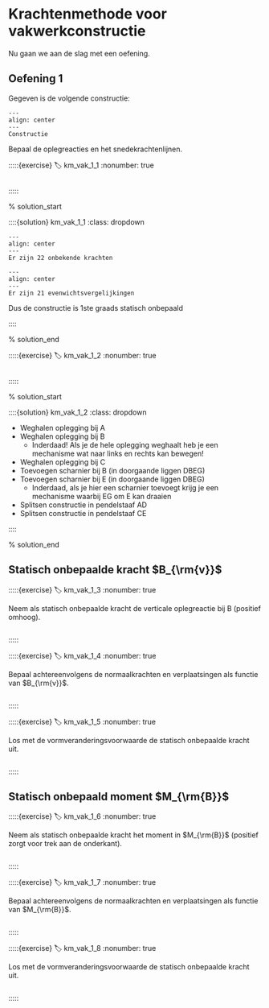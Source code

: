 # Krachtenmethode voor vakwerkconstructie

Nu gaan we aan de slag met een oefening.

## Oefening 1

Gegeven is de volgende constructie:

```{figure} lesoefeningen_data/structure.svg
---
align: center
---
Constructie
```

Bepaal de oplegreacties en het snedekrachtenlijnen.

:::::{exercise}
:label: km_vak_1_1
:nonumber: true

```{h5p} https://tudelft.h5p.com/content/1292633373580570237/embed
```

:::::

% solution_start

::::{solution} km_vak_1_1
:class: dropdown

```{figure} lesoefeningen_data/onbekenden.svg
---
align: center
---
Er zijn 22 onbekende krachten
```

```{figure} lesoefeningen_data/vergelijkingen.svg
---
align: center
---
Er zijn 21 evenwichtsvergelijkingen
```

Dus de constructie is 1ste graads statisch onbepaald

::::

% solution_end

:::::{exercise}
:label: km_vak_1_2
:nonumber: true

```{h5p} https://tudelft.h5p.com/content/1292633398746509087/embed
```

:::::

% solution_start

::::{solution} km_vak_1_2
:class: dropdown

- Weghalen oplegging bij A
- Weghalen oplegging bij B
  - Inderdaad! Als je de hele oplegging weghaalt heb je een mechanisme wat naar links en rechts kan bewegen!
- Weghalen oplegging bij C
- Toevoegen scharnier bij B (in doorgaande liggen DBEG)
- Toevoegen scharnier bij E (in doorgaande liggen DBEG)
  - Inderdaad, als je hier een scharnier toevoegt krijg je een mechanisme waarbij EG om E kan draaien
- Splitsen constructie in pendelstaaf AD
- Splitsen constructie in pendelstaaf CE

::::

% solution_end

## Statisch onbepaalde kracht $B_{\rm{v}}$

:::::{exercise}
:label: km_vak_1_3
:nonumber: true

Neem als statisch onbepaalde kracht de verticale oplegreactie bij B (positief omhoog).

```{h5p} https://tudelft.h5p.com/content/1292634255950574927/embed
```

:::::

:::::{exercise}
:label: km_vak_1_4
:nonumber: true

Bepaal achtereenvolgens de normaalkrachten en verplaatsingen als functie van $B_{\rm{v}}$.

```{h5p} https://tudelft.h5p.com/content/1292634246594651717/embed
```

:::::

:::::{exercise}
:label: km_vak_1_5
:nonumber: true

Los met de vormveranderingsvoorwaarde de statisch onbepaalde kracht uit.

```{h5p} https://tudelft.h5p.com/content/1292634259801752997/embed
```

:::::

## Statisch onbepaald moment $M_{\rm{B}}$

:::::{exercise}
:label: km_vak_1_6
:nonumber: true

Neem als statisch onbepaalde kracht het moment in $M_{\rm{B}}$ (positief zorgt voor trek aan de onderkant).

```{h5p} https://tudelft.h5p.com/content/1292634286050413117/embed
```

:::::

:::::{exercise}
:label: km_vak_1_7
:nonumber: true

Bepaal achtereenvolgens de normaalkrachten en verplaatsingen als functie van $M_{\rm{B}}$.

```{h5p} https://tudelft.h5p.com/content/1292634293341890027/embed
```

:::::

:::::{exercise}
:label: km_vak_1_8
:nonumber: true

Los met de vormveranderingsvoorwaarde de statisch onbepaalde kracht uit.

```{h5p} https://tudelft.h5p.com/content/1292634306404351337/embed
```

:::::